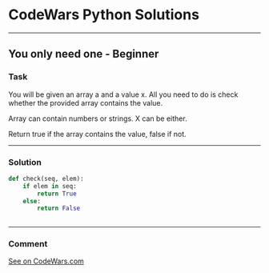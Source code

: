 # CodeWars Python Solutions

---

## You only need one - Beginner



### Task
You will be given an array a and a value x. All you need to do is check whether the provided array contains the value.

Array can contain numbers or strings. X can be either.

Return true if the array contains the value, false if not.

---


### Solution


```python
def check(seq, elem):
    if elem in seq:
        return True
    else:
        return False
        
```

---
### Comment


[See on CodeWars.com](https://www.codewars.com/users/ITRonin)
